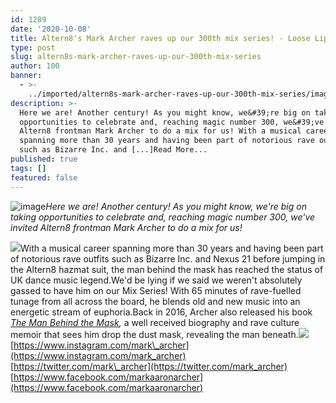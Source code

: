 ```yaml
---
id: 1289
date: '2020-10-08'
title: Altern8's Mark Archer raves up our 300th mix series! - Loose Lips
type: post
slug: altern8s-mark-archer-raves-up-our-300th-mix-series
author: 100
banner:
  - >-
    ../imported/altern8s-mark-archer-raves-up-our-300th-mix-series/image1289.jpeg
description: >-
  Here we are! Another century! As you might know, we&#39;re big on taking
  opportunities to celebrate and, reaching magic number 300, we&#39;ve invited
  Altern8 frontman Mark Archer to do a mix for us! With a musical career
  spanning more than 30 years and having been part of notorious rave outfits
  such as Bizarre Inc. and [...]Read More...
published: true
tags: []
featured: false
---
```

![image](../../imported/altern8s-mark-archer-raves-up-our-300th-mix-series/image1289.jpeg)_Here we are! Another century! As you might know, we're big on taking opportunities to celebrate and, reaching magic number 300, we've invited Altern8 frontman Mark Archer to do a mix for us!_

![](/wp-content/uploads/live/img/wysiwyg/5f7db4caaa6ce.jpg)With a musical career spanning more than 30 years and having been part of notorious rave outfits such as Bizarre Inc. and Nexus 21 before jumping in the Altern8 hazmat suit, the man behind the mask has reached the status of UK dance music legend.We'd be lying if we said we weren't absolutely gassed to have him on our Mix Series! With 65 minutes of rave-fuelled tunage from all across the board, he blends old and new music into an energetic stream of euphoria.Back in 2016, Archer also released his book [_The Man Behind the Mask_](https://www.amazon.com/Mark-Archer-Behind-Mask-2016/dp/0993473210)_,_ a well received biography and rave culture memoir that sees him drop the dust mask, revealing the man beneath.![](/wp-content/uploads/live/img/wysiwyg/5f7f00274174e.jpg)[https://www.instagram.com/mark\_archer](https://www.instagram.com/mark_archer)  
[https://twitter.com/mark\_archer](https://twitter.com/mark_archer)  
[https://www.facebook.com/markaaronarcher](https://www.facebook.com/markaaronarcher)